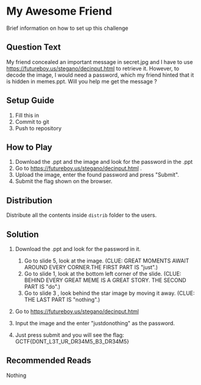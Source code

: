 # My Awesome Friend
Brief information on how to set up this challenge

## Question Text
My friend concealed an important message in secret.jpg and I have to use
https://futureboy.us/stegano/decinput.html to retrieve it. However, to decode the image, I
would need a password, which my friend hinted that it is hidden in memes.ppt.
Will you help me get the message ?

## Setup Guide
1. Fill this in
2. Commit to git
3. Push to repository

## How to Play
1. Download the .ppt and the image and look for the password in the .ppt
  2. Go to https://futureboy.us/stegano/decinput.html .
3. Upload the image, enter the found password and press "Submit".
4. Submit the flag shown on the browser.

## Distribution
Distribute all the contents inside `distrib` folder to the users.

## Solution
1.  Download the .ppt and look for the password in it.
    1. Go to slide 5, look at the image.
    (CLUE: GREAT MOMENTS AWAIT AROUND EVERY CORNER.THE FIRST PART IS "just".)
    2. Go to slide 1, look at the bottom left corner of the slide.
    (CLUE: BEHIND EVERY GREAT MEME IS A GREAT STORY. THE SECOND PART IS "do".)
    3. Go to slide 3 , look behind the star image by moving it away.
    (CLUE: THE LAST PART IS "nothing".)

2. Go to https://futureboy.us/stegano/decinput.html
3. Input the image and the enter "justdonothing" as the password.
4. Just press submit and you will see the flag: GCTF{D0NT_L3T_UR_DR34M5_B3_DR34M5}



## Recommended Reads
Nothing
